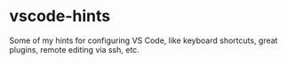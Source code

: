 # vscode-hints
Some of my hints for configuring VS Code, like keyboard shortcuts, great plugins, remote editing via ssh, etc.
